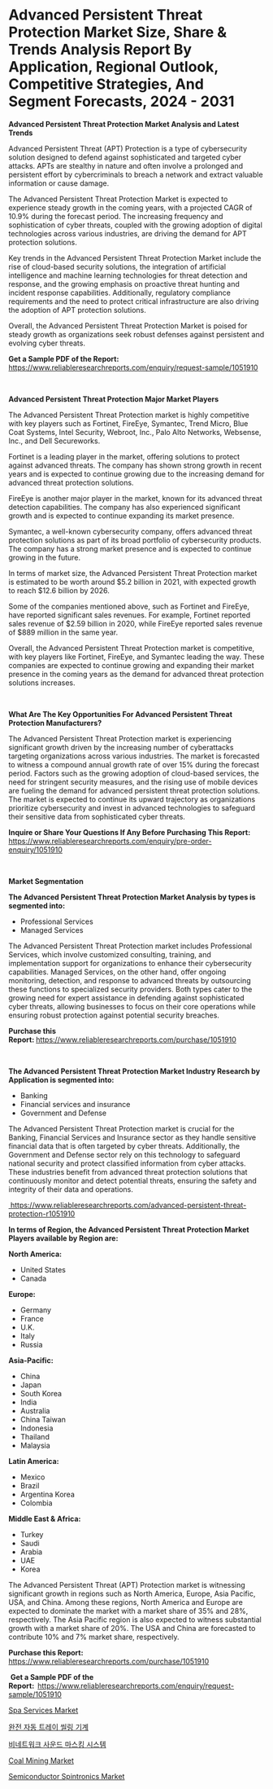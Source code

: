 <p><h1>Advanced Persistent Threat Protection Market Size, Share & Trends Analysis Report By Application, Regional Outlook, Competitive Strategies, And Segment Forecasts, 2024 - 2031</h1></p><p><strong>Advanced Persistent Threat Protection Market Analysis and Latest Trends</strong></p>
<p><p>Advanced Persistent Threat (APT) Protection is a type of cybersecurity solution designed to defend against sophisticated and targeted cyber attacks. APTs are stealthy in nature and often involve a prolonged and persistent effort by cybercriminals to breach a network and extract valuable information or cause damage.</p><p>The Advanced Persistent Threat Protection Market is expected to experience steady growth in the coming years, with a projected CAGR of 10.9% during the forecast period. The increasing frequency and sophistication of cyber threats, coupled with the growing adoption of digital technologies across various industries, are driving the demand for APT protection solutions.</p><p>Key trends in the Advanced Persistent Threat Protection Market include the rise of cloud-based security solutions, the integration of artificial intelligence and machine learning technologies for threat detection and response, and the growing emphasis on proactive threat hunting and incident response capabilities. Additionally, regulatory compliance requirements and the need to protect critical infrastructure are also driving the adoption of APT protection solutions.</p><p>Overall, the Advanced Persistent Threat Protection Market is poised for steady growth as organizations seek robust defenses against persistent and evolving cyber threats.</p></p>
<p><strong>Get a Sample PDF of the Report:&nbsp;</strong> <a href="https://www.reliableresearchreports.com/enquiry/request-sample/1051910">https://www.reliableresearchreports.com/enquiry/request-sample/1051910</a></p>
<p>&nbsp;</p>
<p><strong>Advanced Persistent Threat Protection Major Market Players</strong></p>
<p><p>The Advanced Persistent Threat Protection market is highly competitive with key players such as Fortinet, FireEye, Symantec, Trend Micro, Blue Coat Systems, Intel Security, Webroot, Inc., Palo Alto Networks, Websense, Inc., and Dell Secureworks.</p><p>Fortinet is a leading player in the market, offering solutions to protect against advanced threats. The company has shown strong growth in recent years and is expected to continue growing due to the increasing demand for advanced threat protection solutions.</p><p>FireEye is another major player in the market, known for its advanced threat detection capabilities. The company has also experienced significant growth and is expected to continue expanding its market presence.</p><p>Symantec, a well-known cybersecurity company, offers advanced threat protection solutions as part of its broad portfolio of cybersecurity products. The company has a strong market presence and is expected to continue growing in the future.</p><p>In terms of market size, the Advanced Persistent Threat Protection market is estimated to be worth around $5.2 billion in 2021, with expected growth to reach $12.6 billion by 2026. </p><p>Some of the companies mentioned above, such as Fortinet and FireEye, have reported significant sales revenues. For example, Fortinet reported sales revenue of $2.59 billion in 2020, while FireEye reported sales revenue of $889 million in the same year.</p><p>Overall, the Advanced Persistent Threat Protection market is competitive, with key players like Fortinet, FireEye, and Symantec leading the way. These companies are expected to continue growing and expanding their market presence in the coming years as the demand for advanced threat protection solutions increases.</p></p>
<p>&nbsp;</p>
<p><strong>What Are The Key Opportunities For Advanced Persistent Threat Protection Manufacturers?</strong></p>
<p><p>The Advanced Persistent Threat Protection market is experiencing significant growth driven by the increasing number of cyberattacks targeting organizations across various industries. The market is forecasted to witness a compound annual growth rate of over 15% during the forecast period. Factors such as the growing adoption of cloud-based services, the need for stringent security measures, and the rising use of mobile devices are fueling the demand for advanced persistent threat protection solutions. The market is expected to continue its upward trajectory as organizations prioritize cybersecurity and invest in advanced technologies to safeguard their sensitive data from sophisticated cyber threats.</p></p>
<p><strong>Inquire or Share Your Questions If Any Before Purchasing This Report:</strong> <a href="https://www.reliableresearchreports.com/enquiry/pre-order-enquiry/1051910">https://www.reliableresearchreports.com/enquiry/pre-order-enquiry/1051910</a></p>
<p>&nbsp;</p>
<p><strong>Market Segmentation</strong></p>
<p><strong>The Advanced Persistent Threat Protection Market Analysis by types is segmented into:</strong></p>
<p><ul><li>Professional Services</li><li>Managed Services</li></ul></p>
<p><p>The Advanced Persistent Threat Protection market includes Professional Services, which involve customized consulting, training, and implementation support for organizations to enhance their cybersecurity capabilities. Managed Services, on the other hand, offer ongoing monitoring, detection, and response to advanced threats by outsourcing these functions to specialized security providers. Both types cater to the growing need for expert assistance in defending against sophisticated cyber threats, allowing businesses to focus on their core operations while ensuring robust protection against potential security breaches.</p></p>
<p><strong>Purchase this Report:&nbsp;</strong><a href="https://www.reliableresearchreports.com/purchase/1051910">https://www.reliableresearchreports.com/purchase/1051910</a></p>
<p>&nbsp;</p>
<p><strong>The Advanced Persistent Threat Protection Market Industry Research by Application is segmented into:</strong></p>
<p><ul><li>Banking</li><li>Financial services and insurance</li><li>Government and Defense</li></ul></p>
<p><p>The Advanced Persistent Threat Protection market is crucial for the Banking, Financial Services and Insurance sector as they handle sensitive financial data that is often targeted by cyber threats. Additionally, the Government and Defense sector rely on this technology to safeguard national security and protect classified information from cyber attacks. These industries benefit from advanced threat protection solutions that continuously monitor and detect potential threats, ensuring the safety and integrity of their data and operations.</p></p>
<p><a href="https://www.reliableresearchreports.com/advanced-persistent-threat-protection-r1051910">&nbsp;https://www.reliableresearchreports.com/advanced-persistent-threat-protection-r1051910</a></p>
<p><strong>In terms of Region, the Advanced Persistent Threat Protection Market Players available by Region are:</strong></p>
<p>
    <p> <strong> North America: </strong>
        <ul>
            <li>United States</li>
            <li>Canada</li>
        </ul>
        </p> 
    <p> <strong> Europe: </strong>
        <ul>
            <li>Germany</li>
            <li>France</li>
            <li>U.K.</li>
            <li>Italy</li>
            <li>Russia</li>
        </ul>
        </p> 
    <p> <strong> Asia-Pacific: </strong>
        <ul>
            <li>China</li>
            <li>Japan</li>
            <li>South Korea</li>
            <li>India</li>
            <li>Australia</li>
            <li>China Taiwan</li>
            <li>Indonesia</li>
            <li>Thailand</li>
            <li>Malaysia</li>
        </ul>
        </p> 
    <p> <strong> Latin America: </strong>
        <ul>
            <li>Mexico</li>
            <li>Brazil</li>
            <li>Argentina Korea</li>
            <li>Colombia</li>
        </ul>
        </p> 
    <p> <strong> Middle East & Africa: </strong>
        <ul>
            <li>Turkey</li>
            <li>Saudi</li>
            <li>Arabia</li>
            <li>UAE</li>
            <li>Korea</li>
        </ul>
    </p>
    </p>
<p><p>The Advanced Persistent Threat (APT) Protection market is witnessing significant growth in regions such as North America, Europe, Asia Pacific, USA, and China. Among these regions, North America and Europe are expected to dominate the market with a market share of 35% and 28%, respectively. The Asia Pacific region is also expected to witness substantial growth with a market share of 20%. The USA and China are forecasted to contribute 10% and 7% market share, respectively.</p></p>
<p><strong>Purchase this Report: </strong><a href="https://www.reliableresearchreports.com/purchase/1051910">https://www.reliableresearchreports.com/purchase/1051910</a></p>
<p>&nbsp;<strong>Get a Sample PDF of the Report:&nbsp;&nbsp;</strong><a href="https://www.reliableresearchreports.com/enquiry/request-sample/1051910">https://www.reliableresearchreports.com/enquiry/request-sample/1051910</a></p>
<p><strong></strong></p>
<p><p><a href="https://github.com/flwellarose/Market-Research-Report-List-2/blob/main/spa-services-market.md">Spa Services Market</a></p><p><a href="https://github.com/AidenReinger/Market-Research-Report-List-2/blob/main/608859585399.md">완전 자동 트레이 씰링 기계</a></p><p><a href="https://github.com/gambitz1998/Market-Research-Report-List-2/blob/main/356876385400.md">비네트워크 사운드 마스킹 시스템</a></p><p><a href="https://github.com/kimjmgeh81/Market-Research-Report-List-2/blob/main/coal-mining-market.md">Coal Mining Market</a></p><p><a href="https://github.com/claudianurdin/Market-Research-Report-List-2/blob/main/semiconductor-spintronics-market.md">Semiconductor Spintronics Market</a></p></p>